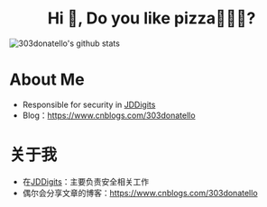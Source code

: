 <h1 align="center">Hi 👋, Do you like pizza🍕🍕🍕?</h1>                                 

![303donatello's github stats](https://github-readme-stats.vercel.app/api?username=gitworldhero&show_icons=true&theme=radical)

# About Me
- Responsible for security in [JDDigits](https://www.jddglobal.com/)
- Blog：https://www.cnblogs.com/303donatello

# 关于我
- 在[JDDigits](https://www.jddglobal.com/)：主要负责安全相关工作
- 偶尔会分享文章的博客：https://www.cnblogs.com/303donatello
